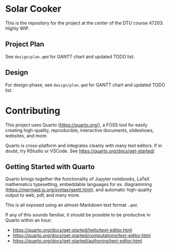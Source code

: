 # Solar Cooker
This is the repository for the project at the center of the DTU course 47203.
Highly WIP.

## Project Plan
See `design/plan.qmd` for GANTT chart and updated TODO list.

## Design
For design-phase, see `design/plan.qmd` for GANTT chart and updated TODO list.



# Contributing
This project uses Quarto (<https://quarto.org/>), a FOSS tool for easily creating high-quality, reproducible, interactive documents, slideshows, websites, and more.

Quarto is cross-platform and integrates cleanly with many text editors.
If in doubt, try RStudio or VSCode.
See <https://quarto.org/docs/get-started/>

## Getting Started with Quarto
Quarto brings together the functionality of Jupyter notebooks, LaTeX mathematics typesetting, embeddable languages for ex. diagramming (<https://mermaid.js.org/syntax/gantt.html>), and automatic high-quality output to web, pdf, and many more.

This is all exposed using an almost-Markdown text format `.qmd`.

If any of this sounds familiar, it should be possible to be productive in Quarto within an hour:

- <https://quarto.org/docs/get-started/hello/text-editor.html>
- <https://quarto.org/docs/get-started/computations/text-editor.html>
- <https://quarto.org/docs/get-started/authoring/text-editor.html>
